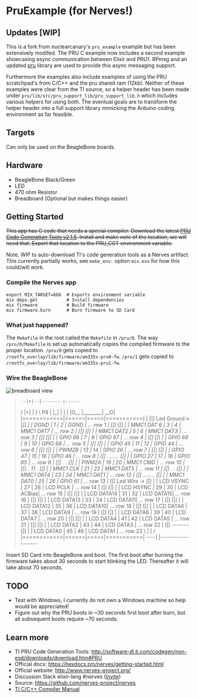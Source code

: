 # PruExample (for Nerves!)

## Updates [WIP]

This is a fork from nuclearcanary's `pru_example` example but has been extensively modifed. The PRU C example now includes a second example showcasing async communication between Elixir and PRU1. RPmsg and an updated [pru](https://github.com/elcritch/pru) library are used to provide this async messaging support. 

Furthermore the examples also include examples of using the PRU scratchpad's from C/C++ and the pru shared ram (12kb). Neither of these examples were clear from the TI source, so a helper header has been made under `pru/lib/src/pru_support_lib/pru_support_lib.h` which includes various helpers for using both. The eventual goals are to transform the helper header into a full support library mimicking the Arduino coding environment as far feasible. 

## Targets

Can only be used on the BeagleBone boards.

## Hardware

  * BeagleBone Black/Green
  * LED
  * 470 ohm Resistor
  * Breadboard (Optional but makes things easier)


## Getting Started

~~This app has C code that needs a special compiler. Download the latest
[PRU Code Generation Tools v2.1.5](http://software-dl.ti.com/codegen/non-esd/downloads/download.htm#PRU).
Install and make note of the location, we will need that. Export that
location to the PRU_CGT environment variable.~~

Note, WIP to auto-download TI's code generation tools as a Nerves artifact. This currently partially works, see `make_env:` option `mix.exs` for how this could/will work. 


### Compile the Nerves app
```
export MIX_TARGET=bbb  # Exports environment variable
mix deps.get           # Install dependencies
mix firmware           # Build firmware
mix firmware.burn      # Burn firmware to SD Card
```
### What just happened?

The `Makefile` in the root called the `Makefile` in `/pru/0`. The way `/pru/0/Makefile` is set up automatically copies the compiled firmware to the proper location.
`/pru/0` gets copied to `/rootfs_overlay/lib/firmware/am335x-pru0-fw`.
`/pru/1` gets copied to `/rootfs_overlay/lib/firmware/am335x-pru1-fw`.

### Wire the BeagleBone

![breadboard view](https://github.com/nuclearcanary/pru_example/raw/master/assets/breadboard_view.png)

> 
>     --|+|--|--------|------
>   /   |+|  |        |       \                     P8
>   |   |_|  |        |       |
>   |O__     |________|    __O|        |============|======|=====|===========|
>   | [|]   Led Ground-> [*|] |        | DGND       |   1  |  2  | DGND      |   ... row 1
>   | [|]                 [|] |        | MMC1 DAT 6 |   3  |  4  | MMC1 DAT7 |   ... row 2
>   | [|]                 [|] |        | MMC1 DAT2  |   5  |  6  | MMC1 DAT3 |   ... row 3
>   | [|]                 [|] |        | GPIO 66    |   7  |  8  | GPIO 67   |   ... row 4
>   | [|]                 [|] |        | GPIO 69    |   9  | 10  | GPIO 68   |   ... row 5
>   | [|]                 [|] |        | GPIO 45    |  11  | 12  | GPIO 44   |   ... row 6
>   | [|]                 [|] |        | PWM2B      |  13  | 14  | GPIO 26   |   ... row 7
>   | [|]                 [|] |        | GPIO 47    |  15  | 16  | GPIO 46   |   ... row 8
>   | [|]     ........    [|] |        | GPIO 27    |  17  | 18  | GPIO 65   |   ... row 9
>   | [|]     .      .    [|] |        | PWM2A      |  19  | 20  | MMC1 CMD  |   ... row 10
>   | [|]     . TI   .    [|] |        | MMC1 CLK   |  21  | 22  | MMC1 DAT5 |   ... row 11
>   | [|]     .      .    [|] |        | MMC1 DAT4  |  23  | 24  | MMC1 DAT1 |   ... row 12
>   | [|]     ........    [|] |        | MMC1 DAT0  |  25  | 26  | GPIO 61   |   ... row 13
>   | [|]    Led Wire -> [*|] |        | LCD VSYNC  |  27  | 28  | LCD PCLK  |   ... row 14
>   | [|]                 [|] |        | LCD HSYNC  |  29  | 30  | LCD ACBias|   ... row 15
>   | [|]                 [|] |        | LCD DATA14 |  31  | 32  | LCD DATA15|   ... row 16
>   | [|]                 [|] |        | LCD DATA13 |  33  | 34  | LCD DATA11|   ... row 17
>   | [|]                 [|] |        | LCD DATA12 |  35  | 36  | LCD DATA10|   ... row 18
>   | [|]                 [|] |        | LCD DATA8  |  37  | 38  | LCD DATA9 |   ... row 19
>   | [|]                 [|] |        | LCD DATA6  |  39  | 40  | LCD DATA7 |   ... row 20
>   | [|]                 [|] |        | LCD DATA4  |  41  | 42  | LCD DATA5 |   ... row 21
>   | [|]                 [|] |        | LCD DATA2  |  43  | 44  | LCD DATA3 |   ... row 22
>   | [|] -------         [|] |        | LCD DATA0  |  45  | 46  | LCD DATA1 |   ... row 23
>   \     |     |             /        |============|======|=====|===========|
>     ----|     |------------
>         -------

Insert SD Card into BeagleBone and boot. The first boot after burning the firmware takes about 30 seconds to start blinking the LED. Thereafter it will take about 70 seconds.

## TODO
  * Test with Windows, I currently do not own a Windows machine so help would be appreciated!
  * Figure out why the PRU boots in ~30 seconds first boot after burn, but all subsequent boots require ~70 seconds.

## Learn more
  * TI PRU Code Generation Tools: http://software-dl.ti.com/codegen/non-esd/downloads/download.htm#PRU
  * Official docs: https://hexdocs.pm/nerves/getting-started.html
  * Official website: http://www.nerves-project.org/
  * Discussion Slack elixir-lang #nerves ([Invite](https://elixir-slackin.herokuapp.com/))
  * Source: https://github.com/nerves-project/nerves
  * [TI C/C++ Compiler Manual](http://www.ti.com/lit/ug/spruhv7b/spruhv7b.pdf)
